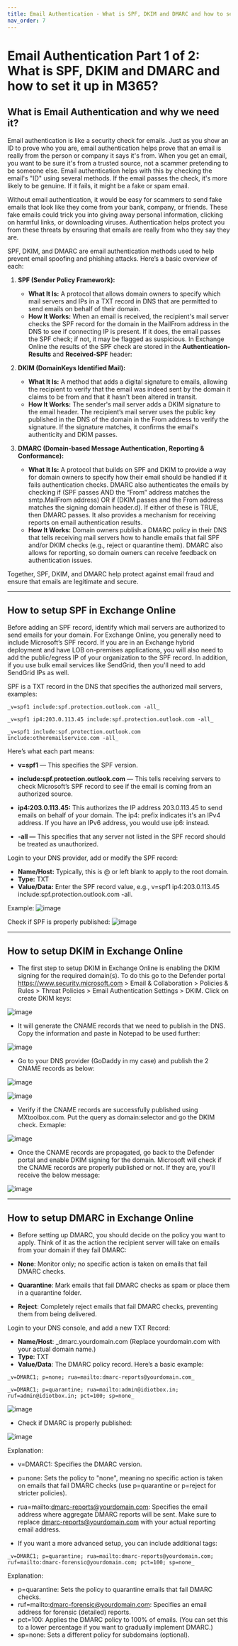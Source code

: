 ```yaml
---
title: Email Authentication - What is SPF, DKIM and DMARC and how to set it up in M365
nav_order: 7
---
```


# Email Authentication Part 1 of 2: What is SPF, DKIM and DMARC and how to set it up in M365?

## What is Email Authentication and why we need it?
Email authentication is like a security check for emails. Just as you show an ID to prove who you are, email authentication helps prove that an email is really from the person or company it says it's from. When you get an email, you want to be sure it's from a trusted source, not a scammer pretending to be someone else. Email authentication helps with this by checking the email's "ID" using several methods. If the email passes the check, it's more likely to be genuine. If it fails, it might be a fake or spam email.

Without email authentication, it would be easy for scammers to send fake emails that look like they come from your bank, company, or friends. These fake emails could trick you into giving away personal information, clicking on harmful links, or downloading viruses. Authentication helps protect you from these threats by ensuring that emails are really from who they say they are.

SPF, DKIM, and DMARC are email authentication methods used to help prevent email spoofing and phishing attacks. Here’s a basic overview of each:

1. **SPF (Sender Policy Framework):**
   - **What It Is:** A protocol that allows domain owners to specify which mail servers and IPs in a TXT record in DNS that are permitted to send emails on behalf of their domain.
   - **How It Works:** When an email is received, the recipient's mail server checks the SPF record for the domain in the MailFrom address in the DNS to see if connecting IP is present. If it does, the email passes the SPF check; if not, it may be flagged as suspicious. In Exchange Online the results of the SPF check are stored in the **Authentication-Results** and **Received-SPF** header:

2. **DKIM (DomainKeys Identified Mail):**
   - **What It Is:** A method that adds a digital signature to emails, allowing the recipient to verify that the email was indeed sent by the domain it claims to be from and that it hasn't been altered in transit.
   - **How It Works:** The sender's mail server adds a DKIM signature to the email header. The recipient’s mail server uses the public key published in the DNS of the domain in the From address to verify the signature. If the signature matches, it confirms the email's authenticity and DKIM passes.

3. **DMARC (Domain-based Message Authentication, Reporting & Conformance):**
   - **What It Is:** A protocol that builds on SPF and DKIM to provide a way for domain owners to specify how their email should be handled if it fails authentication checks. DMARC also authenticates the emails by checking if (SPF passes AND the “From” address matches the smtp.MailFrom address) OR if (DKIM passes and the From address matches the signing domain header.d). If either of these is TRUE, then DMARC passes. It also provides a mechanism for receiving reports on email authentication results.
   - **How It Works:** Domain owners publish a DMARC policy in their DNS that tells receiving mail servers how to handle emails that fail SPF and/or DKIM checks (e.g., reject or quarantine them). DMARC also allows for reporting, so domain owners can receive feedback on authentication issues.

Together, SPF, DKIM, and DMARC help protect against email fraud and ensure that emails are legitimate and secure.


***


## How to setup SPF in Exchange Online

Before adding an SPF record, identify which mail servers are authorized to send emails for your domain. For Exchange Online, you generally need to include Microsoft’s SPF record. If you are in an Exchange hybrid deployment and have LOB on-premises applications, you will also need to add the public/egress IP of your organization to the SPF record. In addition, if you use bulk email services like SendGrid, then you'll need to add SendGrid IPs as well. 

SPF is a TXT record in the DNS that specifies the authorized mail servers, examples:

```
_v=spf1 include:spf.protection.outlook.com -all_

_v=spf1 ip4:203.0.113.45 include:spf.protection.outlook.com -all_

_v=spf1 include:spf.protection.outlook.com include:otheremailservice.com -all_
```

Here’s what each part means:

* **v=spf1** — This specifies the SPF version.

* **include:spf.protection.outlook.com** — This tells receiving servers to check Microsoft’s SPF record to see if the email is coming from an authorized source.

* **ip4:203.0.113.45:** This authorizes the IP address 203.0.113.45 to send emails on behalf of your domain. The ip4: prefix indicates it's an IPv4 address. If you have an IPv6 address, you would use ip6: instead.

* **-all —** This specifies that any server not listed in the SPF record should be treated as unauthorized.

Login to your DNS provider, add or modify the SPF record:

* **Name/Host:** Typically, this is @ or left blank to apply to the root domain.
* **Type:** TXT
* **Value/Data:** Enter the SPF record value, e.g., v=spf1 ip4:203.0.113.45 include:spf.protection.outlook.com -all.

Example:
![image](https://github.com/user-attachments/assets/b39abe86-758c-460e-ba46-fbd3266ff2b2)

Check if SPF is properly published:
![image](https://github.com/user-attachments/assets/14e63934-d9ad-4d4c-912c-02fdd6978457)


***


## How to setup DKIM in Exchange Online

* The first step to setup DKIM in Exchange Online is enabling the DKIM signing for the required domain(s). To do this go to the Defender portal https://www.security.microsoft.com > Email & Collaboration > Policies & Rules > Threat Policies > Email Authentication Settings > DKIM. Click on create DKIM keys:

![image](https://github.com/user-attachments/assets/046c6c2e-2fe6-43a8-9e6f-3a3a761995af)

* It will generate the CNAME records that we need to publish in the DNS. Copy the information and paste in Notepad to be used further:

![image](https://github.com/user-attachments/assets/275527a0-22e2-4815-ba0b-f267acf47954)

* Go to your DNS provider (GoDaddy in my case) and publish the 2 CNAME records as below:

![image](https://github.com/user-attachments/assets/a193aec6-a0e7-4862-b166-035eb24910e4)

![image](https://github.com/user-attachments/assets/226ee855-c7bb-45e2-afaf-115610f6c066)

* Verify if the CNAME records are successfully published using MXtoolbox.com. Put the query as domain:selector and go the DKIM check. Exmaple:

![image](https://github.com/user-attachments/assets/098ed892-3043-49fa-bef4-fa38b363bf5c)

* Once the CNAME records are propagated, go back to the Defender portal and enable DKIM signing for the domain. Microsoft will check if the CNAME records are properly published or not. If they are, you'll receive the below message:

![image](https://github.com/user-attachments/assets/0f72526c-49bb-4bb5-849f-2f3da291c026)


***


## How to setup DMARC in Exchange Online

* Before setting up DMARC, you should decide on the policy you want to apply. Think of it as the action the recipient server will take on emails from your domain if they fail DMARC:

* **None**: Monitor only; no specific action is taken on emails that fail DMARC checks.
* **Quarantine**: Mark emails that fail DMARC checks as spam or place them in a quarantine folder.
* **Reject**: Completely reject emails that fail DMARC checks, preventing them from being delivered.

Login to your DNS console, and add a new TXT Record:

* **Name/Host**: _dmarc.yourdomain.com (Replace yourdomain.com with your actual domain name.)
* **Type**: TXT
* **Value/Data**: The DMARC policy record. Here’s a basic example:
```
_v=DMARC1; p=none; rua=mailto:dmarc-reports@yourdomain.com_

_v=DMARC1; p=quarantine; rua=mailto:admin@idiotbox.in; ruf=admin@idiotbox.in; pct=100; sp=none_
```
![image](https://github.com/user-attachments/assets/17f3de38-2775-4e40-95f2-ea8442cb7dae)

* Check if DMARC is properly published:

![image](https://github.com/user-attachments/assets/eb310ddf-48c9-4140-8177-4af609d9a375)


Explanation:

* v=DMARC1: Specifies the DMARC version.
* p=none: Sets the policy to "none", meaning no specific action is taken on emails that fail DMARC checks (use p=quarantine or p=reject for stricter policies).
* rua=mailto:dmarc-reports@yourdomain.com: Specifies the email address where aggregate DMARC reports will be sent. Make sure to replace dmarc-reports@yourdomain.com with your actual reporting email address.

* If you want a more advanced setup, you can include additional tags:

```
_v=DMARC1; p=quarantine; rua=mailto:dmarc-reports@yourdomain.com; ruf=mailto:dmarc-forensic@yourdomain.com; pct=100; sp=none_
```

Explanation:

* p=quarantine: Sets the policy to quarantine emails that fail DMARC checks.
* ruf=mailto:dmarc-forensic@yourdomain.com: Specifies an email address for forensic (detailed) reports.
* pct=100: Applies the DMARC policy to 100% of emails. (You can set this to a lower percentage if you want to gradually implement DMARC.)
* sp=none: Sets a different policy for subdomains (optional).

